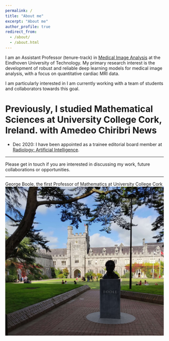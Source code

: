 ```yaml
---
permalink: /
title: "About me"
excerpt: "About me"
author_profile: true
redirect_from: 
  - /about/
  - /about.html
---
```


I am an Assistant Professor (tenure-track) in <a href="https://tue-image.nl/">Medical Image Analysis</a> at the Eindhoven University of Technology. My primary research interest is the development of robust and reliable deep learning models for medical image analysis, with a focus on quantitative cardiac MRI data.

I am particularly interested in 
I am currently working with a team of students and collaborators towards this goal.

Previously, I studied Mathematical Sciences at University College Cork, Ireland.
with Amedeo Chiribri
News
======
* Dec 2020: I have been appointed as a trainee editorial board member at <a href="https://pubs.rsna.org/page/ai/teb">Radiology: Artificial Intelligence</a>.


------
Please get in touch if you are interested in discussing my work, future collaborations or opportunities.

------

George Boole, the first Professor of Mathematics at University College Cork
<img src='/images/Boole.jpg'>